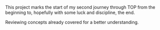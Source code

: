 This project marks the start of my second journey through TOP from the beginning to, hopefully with some luck and discipline, the end.

Reviewing concepts already covered for a better understanding.
